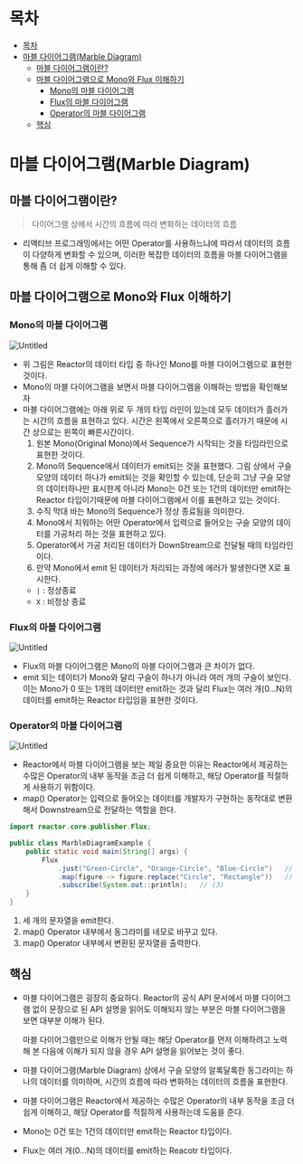 # 목차
* [목차](#목차)
* [마블 다이어그램(Marble Diagram)](#마블-다이어그램marble-diagram)
    + [마블 다이어그램이란?](#마블-다이어그램이란)
    + [마블 다이어그램으로 Mono와 Flux 이해하기](#마블-다이어그램으로-mono와-flux-이해하기)
        + [Mono의 마블 다이어그램](#mono의-마블-다이어그램)
        + [Flux의 마블 다이어그램](#flux의-마블-다이어그램)
        + [Operator의 마블 다이어그램](#operator의-마블-다이어그램)
    + [핵심](#핵심)

# 마블 다이어그램(Marble Diagram)

## 마블 다이어그램이란?

> 다이어그램 상에서 시간의 흐름에 따라 변화하는 데이터의 흐름
> 
- 리액티브 프로그래밍에서는 어떤 Operator를 사용하느냐에 따라서 데이터의 흐름이 다양하게 변화할 수 있으며, 이러한 복잡한 데이터의 흐름을 마블 다이어그램을 통해 좀 더 쉽게 이해할 수 있다.

## 마블 다이어그램으로 Mono와 Flux 이해하기

### Mono의 마블 다이어그램

![Untitled](https://s3.us-west-2.amazonaws.com/secure.notion-static.com/95dd50a0-39b8-4832-a273-9448cc895de5/Untitled.png?X-Amz-Algorithm=AWS4-HMAC-SHA256&X-Amz-Content-Sha256=UNSIGNED-PAYLOAD&X-Amz-Credential=AKIAT73L2G45EIPT3X45%2F20221130%2Fus-west-2%2Fs3%2Faws4_request&X-Amz-Date=20221130T112003Z&X-Amz-Expires=86400&X-Amz-Signature=05734d3a438821a71794b72b06cc58ae4c244be166da43f40d9b9ff45a3c08fb&X-Amz-SignedHeaders=host&response-content-disposition=filename%3D%22Untitled.png%22&x-id=GetObject)

- 위 그림은 Reactor의 데이터 타입 중 하나인 Mono를 마블 다이어그램으로 표현한 것이다.
- Mono의 마블 다이어그램을 보면서 마블 다이어그램을 이해하는 방법을 확인해보자
- 마블 다이어그램에는 아래 위로 두 개의 타임 라인이 있는데 모두 데이터가 흘러가는 시간의 흐름을 표현하고 있다. 시간은 왼쪽에서 오른쪽으로 흘러가기 때문에 시간 상으로는 왼쪽이 빠른시간이다.
    1. 원본 Mono(Original Mono)에서 Sequence가 시작되는 것을 타임라인으로 표현한 것이다.
    2. Mono의 Sequence에서 데이터가 emit되는 것을 표현했다.  그림 상에서 구슬 모양의 데이터 하나가 emit되는 것을 확인할 수 있는데, 단순히 그냥 구슬 모양의 데이터하나만 표시한게 아니라 Mono는 0건 또는 1건의 데이터만 emit하는 Reactor 타입이기때문에 마블 다이어그램에서 이를 표현하고 있는 것이다. 
    3. 수직 막대 바는 Mono의 Sequence가 정상 종료됨을 의미한다.
    4. Mono에서 지워하는 어떤 Operator에서 입력으로 들어오는 구슬 모양의 데이터를 가공처리 하는 것을 표현하고 있다.
    5. Operator에서 가공 처리된 데이터가 DownStream으로 전달될 때의 타임라인이다. 
    6. 만약 Mono에서 emit 된 데이터가 처리되는 과정에 에러가 발생한다면 X로 표시한다.
    - `|` : 정상종료
    - `X` : 비정상 종료

### Flux의 마블 다이어그램

![Untitled](https://s3.us-west-2.amazonaws.com/secure.notion-static.com/38b8d70a-83bd-47dc-9986-7264c0f3d14c/Untitled.png?X-Amz-Algorithm=AWS4-HMAC-SHA256&X-Amz-Content-Sha256=UNSIGNED-PAYLOAD&X-Amz-Credential=AKIAT73L2G45EIPT3X45%2F20221130%2Fus-west-2%2Fs3%2Faws4_request&X-Amz-Date=20221130T111926Z&X-Amz-Expires=86400&X-Amz-Signature=0fd262de0fbec0311eff414aa1526fa776f80bae7bc5a11bbc2feb902d7ce030&X-Amz-SignedHeaders=host&response-content-disposition=filename%3D%22Untitled.png%22&x-id=GetObject)

- Flux의 마블 다이어그램은 Mono의 마블 다이어그램과 큰 차이가 없다.
- emit 되는 데이터가 Mono와 달리 구슬이 하나가 아니라 여러 개의 구슬이 보인다. 이는 Mono가 0 또는 1개의 데이터만 emit하는 것과 달리 Flux는 여러 개(0…N)의 데이터를 emit하는 Reactor 타입임을 표현한 것이다.

### Operator의 마블 다이어그램

![Untitled](https://s3.us-west-2.amazonaws.com/secure.notion-static.com/fa67c352-58c3-487a-af75-d74d70d1153d/Untitled.png?X-Amz-Algorithm=AWS4-HMAC-SHA256&X-Amz-Content-Sha256=UNSIGNED-PAYLOAD&X-Amz-Credential=AKIAT73L2G45EIPT3X45%2F20221130%2Fus-west-2%2Fs3%2Faws4_request&X-Amz-Date=20221130T111936Z&X-Amz-Expires=86400&X-Amz-Signature=bf1739327a7d729b63657e4354dc5b802dfc0cdac038c76f6f2a50480a6bac69&X-Amz-SignedHeaders=host&response-content-disposition=filename%3D%22Untitled.png%22&x-id=GetObject)

- Reactor에서 마블 다이어그램을 보는 제일 중요한 이유는 Reactor에서 제공하는 수많은 Operator의 내부 동작을 조금 더 쉽게 이해하고, 해당 Operator를 적절하게 사용하기 위함이다.
- map() Operator는 입력으로 들어오는 데이터를 개발자가 구현하는 동작대로 변환해서 Downstream으로 전달하는 역할을 한다.

```java
import reactor.core.publisher.Flux;

public class MarbleDiagramExample {
    public static void main(String[] args) {
        Flux
            .just("Green-Circle", "Orange-Circle", "Blue-Circle")   // (1)
            .map(figure -> figure.replace("Circle", "Rectangle"))   // (2)
            .subscribe(System.out::println);   // (3)
    }
}
```

1. 세 개의 문자열을 emit한다.
2. map() Operator 내부에서 동그라미를 네모로 바꾸고 있다.
3. map() Operator 내부에서 변환된 문자열을 출력한다.

## 핵심

- 마블 다이어그램은 굉장히 중요하다. Reactor의 공식 API 문서에서 마블 다이어그램 없이 문장으로 된 API 설명을 읽어도 이해되지 않는 부분은 마블 다이어그램을 보면 대부분 이해가 된다.
    
    마블 다이어그램만으로 이해가 안될 때는 해당 Operator를 먼저 이해하려고 노력해 본 다음에 이해가 되지 않을 경우 API 설명을 읽어보는 것이 좋다.
    
- 마블 다이어그램(Marble Diagram) 상에서 구슬 모양의 알록달록한 동그라미는 하나의 데이터를 의미하며, 시간의 흐름에 따라 변화하는 데이터의 흐름을 표현한다.
- 마블 다이어그램은 Reactor에서 제공하는 수많은 Operator의 내부 동작을 조금 더 쉽게 이해하고, 해당 Operator를 적절하게 사용하는데 도움을 준다.
- Mono는 0건 또는 1건의 데이터만 emit하는 Reactor 타입이다.
- Flux는 여러 개(0…N)의 데이터를 emit하는 Reacotr 타입이다.